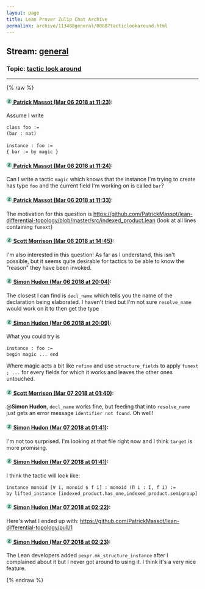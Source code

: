```yaml
---
layout: page
title: Lean Prover Zulip Chat Archive 
permalink: archive/113488general/00887tacticlookaround.html
---
```


## Stream: [general](index.html)
### Topic: [tactic look around](00887tacticlookaround.html)

---


{% raw %}
#### [![Click to go to Zulip](../../assets/img/zulip2.png) Patrick Massot (Mar 06 2018 at 11:23)](https://leanprover.zulipchat.com/#narrow/stream/113488-general/topic/tactic%20look%20around/near/123344266):
Assume I write
```lean
class foo :=
(bar : nat)

instance : foo :=
{ bar := by magic }
```

#### [![Click to go to Zulip](../../assets/img/zulip2.png) Patrick Massot (Mar 06 2018 at 11:24)](https://leanprover.zulipchat.com/#narrow/stream/113488-general/topic/tactic%20look%20around/near/123344320):
Can I write a tactic `magic` which knows that the instance I'm trying to create has type `foo` and the current field I'm working on is called `bar`?

#### [![Click to go to Zulip](../../assets/img/zulip2.png) Patrick Massot (Mar 06 2018 at 11:33)](https://leanprover.zulipchat.com/#narrow/stream/113488-general/topic/tactic%20look%20around/near/123344599):
The motivation for this question is https://github.com/PatrickMassot/lean-differential-topology/blob/master/src/indexed_product.lean (look at all lines containing `funext`)

#### [![Click to go to Zulip](../../assets/img/zulip2.png) Scott Morrison (Mar 06 2018 at 14:45)](https://leanprover.zulipchat.com/#narrow/stream/113488-general/topic/tactic%20look%20around/near/123350559):
I'm also interested in this question! As far as I understand, this isn't possible, but it seems quite desirable for tactics to be able to know the "reason" they have been invoked.

#### [![Click to go to Zulip](../../assets/img/zulip2.png) Simon Hudon (Mar 06 2018 at 20:04)](https://leanprover.zulipchat.com/#narrow/stream/113488-general/topic/tactic%20look%20around/near/123362941):
The closest I can find is `decl_name` which tells you the name of the declaration being elaborated. I haven't tried but I'm not sure `resolve_name` would work on it to then get the type

#### [![Click to go to Zulip](../../assets/img/zulip2.png) Simon Hudon (Mar 06 2018 at 20:09)](https://leanprover.zulipchat.com/#narrow/stream/113488-general/topic/tactic%20look%20around/near/123363136):
What you could try is 

```
instance : foo :=
begin magic ... end
```

Where magic acts a bit like `refine` and use `structure_fields` to apply `funext ; ...` for every fields for which it works and leaves the other ones untouched.

#### [![Click to go to Zulip](../../assets/img/zulip2.png) Scott Morrison (Mar 07 2018 at 01:40)](https://leanprover.zulipchat.com/#narrow/stream/113488-general/topic/tactic%20look%20around/near/123375425):
@**Simon Hudon**, `decl_name` works fine, but feeding that into `resolve_name` just gets an error message `identifier not found`. Oh well!

#### [![Click to go to Zulip](../../assets/img/zulip2.png) Simon Hudon (Mar 07 2018 at 01:41)](https://leanprover.zulipchat.com/#narrow/stream/113488-general/topic/tactic%20look%20around/near/123375435):
I'm not too surprised. I'm looking at that file right now and I think `target` is more promising.

#### [![Click to go to Zulip](../../assets/img/zulip2.png) Simon Hudon (Mar 07 2018 at 01:41)](https://leanprover.zulipchat.com/#narrow/stream/113488-general/topic/tactic%20look%20around/near/123375437):
I think the tactic will look like:

```
instance monoid [∀ i, monoid $ f i] : monoid (Π i : I, f i) :=
by lifted_instance [indexed_product.has_one,indexed_product.semigroup]
```

#### [![Click to go to Zulip](../../assets/img/zulip2.png) Simon Hudon (Mar 07 2018 at 02:22)](https://leanprover.zulipchat.com/#narrow/stream/113488-general/topic/tactic%20look%20around/near/123376745):
Here's what I ended up with: https://github.com/PatrickMassot/lean-differential-topology/pull/1

#### [![Click to go to Zulip](../../assets/img/zulip2.png) Simon Hudon (Mar 07 2018 at 02:23)](https://leanprover.zulipchat.com/#narrow/stream/113488-general/topic/tactic%20look%20around/near/123376765):
The Lean developers added `pexpr.mk_structure_instance` after I complained about it but I never got around to using it. I think it's a very nice feature.


{% endraw %}
